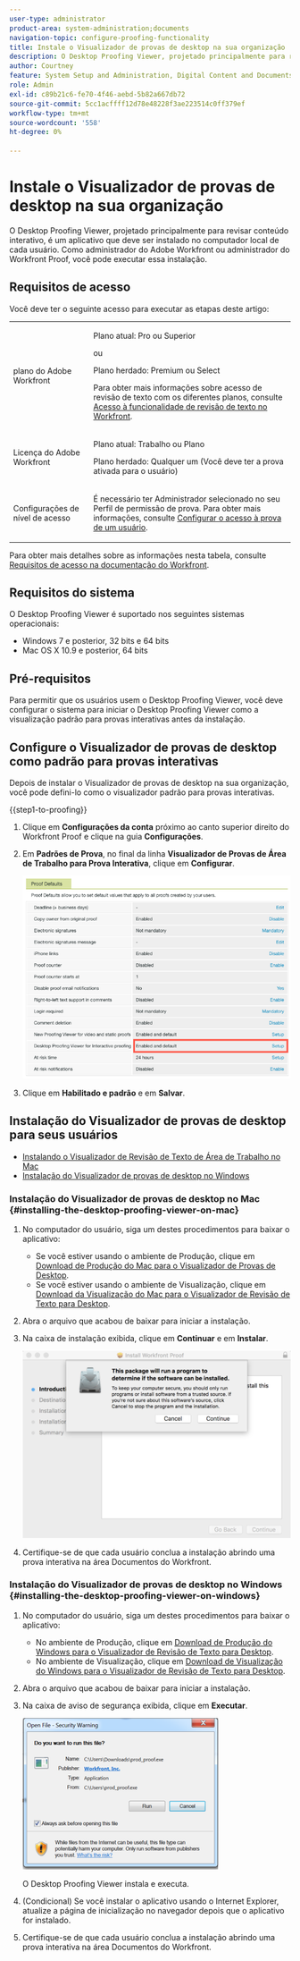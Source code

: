 ```yaml
---
user-type: administrator
product-area: system-administration;documents
navigation-topic: configure-proofing-functionality
title: Instale o Visualizador de provas de desktop na sua organização
description: O Desktop Proofing Viewer, projetado principalmente para revisar conteúdo interativo, é um aplicativo que deve ser instalado no computador local de cada usuário. Como administrador do Adobe Workfront ou administrador do Workfront Proof, você pode executar essa instalação.
author: Courtney
feature: System Setup and Administration, Digital Content and Documents
role: Admin
exl-id: c89b21c6-fe70-4f46-aebd-5b82a667db72
source-git-commit: 5cc1acffff12d78e48228f3ae223514c0ff379ef
workflow-type: tm+mt
source-wordcount: '558'
ht-degree: 0%

---
```


# Instale o Visualizador de provas de desktop na sua organização

<!--Audited: 05/2024-->

O Desktop Proofing Viewer, projetado principalmente para revisar conteúdo interativo, é um aplicativo que deve ser instalado no computador local de cada usuário. Como administrador do Adobe Workfront ou administrador do Workfront Proof, você pode executar essa instalação.

## Requisitos de acesso

Você deve ter o seguinte acesso para executar as etapas deste artigo:

<table style="table-layout:auto">
 <col> 
 <col> 
 <tbody> 
  <tr> 
   <td role="rowheader">plano do Adobe Workfront</td> 
   <td> <p>Plano atual: Pro ou Superior</p> <p>ou</p> <p>Plano herdado: Premium ou Select</p> <p>Para obter mais informações sobre acesso de revisão de texto com os diferentes planos, consulte <a href="../../../administration-and-setup/manage-workfront/configure-proofing/access-to-proofing-functionality.md" class="MCXref xref">Acesso à funcionalidade de revisão de texto no Workfront</a>.</p> </td> 
  </tr> 
  <tr> 
   <td role="rowheader">Licença do Adobe Workfront</td> 
   <td> <p>Plano atual: Trabalho ou Plano</p> <p>Plano herdado: Qualquer um (Você deve ter a prova ativada para o usuário)</p> </td> 
  </tr> 
  <tr> 
   <td role="rowheader">Configurações de nível de acesso</td> 
   <td> <p>É necessário ter Administrador selecionado no seu Perfil de permissão de prova. Para obter mais informações, consulte <a href="../../../administration-and-setup/manage-workfront/configure-proofing/configure-a-users-proofing-access.md" class="MCXref xref">Configurar o acesso à prova de um usuário</a>.</p> </td> 
  </tr> 
 </tbody> 
</table>

Para obter mais detalhes sobre as informações nesta tabela, consulte [Requisitos de acesso na documentação do Workfront](/help/quicksilver/administration-and-setup/add-users/access-levels-and-object-permissions/access-level-requirements-in-documentation.md).

## Requisitos do sistema

O Desktop Proofing Viewer é suportado nos seguintes sistemas operacionais:

* Windows 7 e posterior, 32 bits e 64 bits
* Mac OS X 10.9 e posterior, 64 bits

## Pré-requisitos

Para permitir que os usuários usem o Desktop Proofing Viewer, você deve configurar o sistema para iniciar o Desktop Proofing Viewer como a visualização padrão para provas interativas antes da instalação.

## Configure o Visualizador de provas de desktop como padrão para provas interativas

Depois de instalar o Visualizador de provas de desktop na sua organização, você pode defini-lo como o visualizador padrão para provas interativas.

{{step1-to-proofing}}

1. Clique em **Configurações da conta** próximo ao canto superior direito do Workfront Proof e clique na guia **Configurações**.

1. Em **Padrões de Prova**, no final da linha **Visualizador de Provas de Área de Trabalho para Prova Interativa**, clique em **Configurar**.

   ![Padrões de Prova](assets/proof-defaults.png)

1. Clique em **Habilitado e padrão** e em **Salvar**.

## Instalação do Visualizador de provas de desktop para seus usuários

* [Instalando o Visualizador de Revisão de Texto de Área de Trabalho no Mac](#installing-the-desktop-proofing-viewer-on-mac)
* [Instalação do Visualizador de provas de desktop no Windows](#installing-the-desktop-proofing-viewer-on-windows)

### Instalação do Visualizador de provas de desktop no Mac {#installing-the-desktop-proofing-viewer-on-mac}

1. No computador do usuário, siga um destes procedimentos para baixar o aplicativo:

   * Se você estiver usando o ambiente de Produção, clique em [Download de Produção do Mac para o Visualizador de Provas de Desktop](https://assets.proofhq.com/nativeviewer/desktop_viewer/Workfront+Proof-2.1.19.pkg).
   * Se você estiver usando o ambiente de Visualização, clique em [Download da Visualização do Mac para o Visualizador de Revisão de Texto para Desktop](https://assets.preview.proofhq.com/nativeviewer/desktop_viewer/Workfront+Proof+Preview-2.1.19.pkg).

1. Abra o arquivo que acabou de baixar para iniciar a instalação.
1. Na caixa de instalação exibida, clique em **Continuar** e em **Instalar**.

   ![Caixa de instalação](assets/install-wf-proof-box.png)

1. Certifique-se de que cada usuário conclua a instalação abrindo uma prova interativa na área Documentos do Workfront.

### Instalação do Visualizador de provas de desktop no Windows {#installing-the-desktop-proofing-viewer-on-windows}

1. No computador do usuário, siga um destes procedimentos para baixar o aplicativo:

   * No ambiente de Produção, clique em [Download de Produção do Windows para o Visualizador de Revisão de Texto para Desktop](https://assets.proofhq.com/nativeviewer/desktop_viewer/Workfront+Proof+Setup+2.1.19.exe).
   * No ambiente de Visualização, clique em [Download de Visualização do Windows para o Visualizador de Revisão de Texto para Desktop](https://assets.preview.proofhq.com/nativeviewer/desktop_viewer/Workfront+Proof+Preview+Setup+2.1.19.exe).

1. Abra o arquivo que acabou de baixar para iniciar a instalação.
1. Na caixa de aviso de segurança exibida, clique em **Executar**.

   ![Captura de tela_2018-05-02_at_10.56.55_AM.png](assets/screen-shot-2018-05-02-at-10.56.55-am-350x271.png)

   O Desktop Proofing Viewer instala e executa.

1. (Condicional) Se você instalar o aplicativo usando o Internet Explorer, atualize a página de inicialização no navegador depois que o aplicativo for instalado.
1. Certifique-se de que cada usuário conclua a instalação abrindo uma prova interativa na área Documentos do Workfront.
